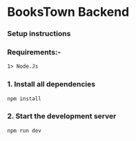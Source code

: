 # BooksTown Backend

### Setup instructions

### Requirements:- 
```txt
1> Node.Js
```

### 1. Install all dependencies
```sh
npm install
```

### 2. Start the development server
```sh
npm run dev
```
